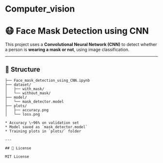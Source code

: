 # Computer_vision

# 😷 Face Mask Detection using CNN

This project uses a **Convolutional Neural Network (CNN)** to detect whether a person is **wearing a mask or not**, using image classification.

---

## 📁 Structure

```
├── Face_mask_detection_using_CNN.ipynb
├── dataset/
│   ├── with_mask/
│   └── without_mask/
├── model/
│   └── mask_detector.model
├── plots/
│   ├── accuracy.png
│   └── loss.png

* Accuracy \~96% on validation set
* Model saved as `mask_detector.model`
* Training plots in `plots/` folder

---

## 📄 License

MIT License

